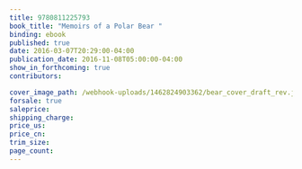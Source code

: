 ```yaml
---
title: 9780811225793
book_title: "Memoirs of a Polar Bear "
binding: ebook
published: true
date: 2016-03-07T20:29:00-04:00
publication_date: 2016-11-08T05:00:00-04:00
show_in_forthcoming: true
contributors:

cover_image_path: /webhook-uploads/1462824903362/bear_cover_draft_rev.jpg
forsale: true
saleprice:
shipping_charge:
price_us:
price_cn:
trim_size:
page_count:
---
```


